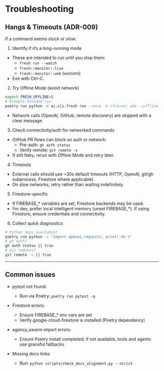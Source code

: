 # Troubleshooting

## Hangs & Timeouts (ADR-009)
If a command seems stuck or slow:

1) Identify if it’s a long-running mode
- These are intended to run until you stop them:
  - `fresh run --watch`
  - `fresh::monitor::live`
  - `fresh::monitor::web` (uvicorn)
- Exit with Ctrl-C.

2) Try Offline Mode (avoid network)
```bash
export FRESH_OFFLINE=1
# Example bounded run
poetry run python -m ai.cli.fresh run --once  # (future) add --offline too
```
- Network calls (OpenAI, GitHub, remote discovery) are skipped with a clear message.

3) Check connectivity/auth for networked commands
- GitHub PR flows can block on auth or network:
  - Pre-auth: `gh auth status`
  - Verify remote: `git remote -v`
- If still flaky, rerun with Offline Mode and retry later.

4) Timeouts
- External calls should use ~30s default timeouts (HTTP, OpenAI, git/gh subprocess, Firestore where applicable).
- On slow networks, retry rather than waiting indefinitely.

5) Firestore-specific
- If FIREBASE_* variables are set, Firestore backends may be used.
- For dev, prefer local intelligent memory (unset FIREBASE_*). If using Firestore, ensure credentials and connectivity.

6) Collect quick diagnostics
```bash
# Python deps available?
poetry run python -c "import openai,requests; print('ok')"
# gh auth?
gh auth status || true
# Git remotes?
git remote -v || true
```

---

## Common issues

- pytest not found:
  - Run via Poetry: `poetry run pytest -q`

- Firestore errors:
  - Ensure FIREBASE_* env vars are set
  - Verify google-cloud-firestore is installed (Poetry dependency)

- agency_swarm import errors:
  - Ensure Poetry install completed; if not available, tools and agents use graceful fallbacks

- Missing docs links:
  - Run: `python scripts/check_docs_alignment.py --strict`

